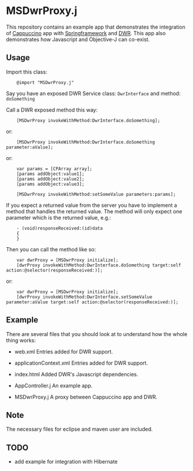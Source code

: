 MSDwrProxy.j
==========

This repository contains an example app that demonstrates the integration of [Cappuccino](http://www.cappuccino.org) app with [Springframework](http://www.springframework.org) and [DWR](http://directwebremoting.org). 
This app also demonstrates how Javascript and Objective-J can co-exist.

## Usage

Import this class:

        @import "MSDwrProxy.j"
          
Say you have an exposed DWR Service class: <code>DwrInterface</code> and method: <code>doSomething</code> 
          
Call a DWR exposed method this way:      

        [MSDwrProxy invokeWithMethod:DwrInterface.doSomething];
        
or:

        [MSDwrProxy invokeWithMethod:DwrInterface.doSomething parameter:aValue];
        
or:

        var params = [CPArray array];
        [params addObject:value1];
        [params addObject:value2];
        [params addObject:value3];
        
        [MSDwrProxy invokeWithMethod:setSomeValue parameters:params];
        
If you expect a returned value from the server you have to implement a method that handles the returned value. The method will only expect one parameter which is the returned value, e.g.:

        - (void)responseReceived:(id)data
        {
        }
        
Then you can call the method like so:

        var dwrProxy = [MSDwrProxy initialize];
        [dwrProxy invokeWithMethod:DwrInterface.doSomething target:self action:@selector(responseReceived:)];
        
or:

        var dwrProxy = [MSDwrProxy initialize];
        [dwrProxy invokeWithMethod:DwrInterface.setSomeValue parameter:aValue target:self action:@selector(responseReceived:)];                        

## Example
    
There are several files that you should look at to understand how the whole thing works:

- web.xml
  Entries added for DWR support.
  
- applicationContext.xml
  Entries added for DWR support.
  
- index.html
  Added DWR's Javascript dependencies.
  
- AppController.j
  An example app.
  
- MSDwrProxy.j
  A proxy between Cappuccino app and DWR.

## Note

The necessary files for eclipse and maven user are included.  

## TODO

- add example for integration with Hibernate
